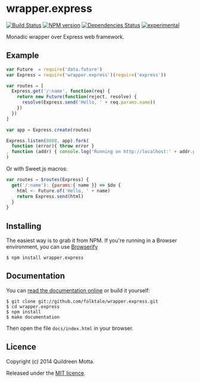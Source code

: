 wrapper.express
===============

[![Build Status](https://secure.travis-ci.org/folktale/wrapper.express.png?branch=master)](https://travis-ci.org/folktale/wrapper.express)
[![NPM version](https://badge.fury.io/js/wrapper.express.png)](http://badge.fury.io/js/wrapper.express)
[![Dependencies Status](https://david-dm.org/folktale/wrapper.express.png)](https://david-dm.org/folktale/wrapper.express)
[![experimental](http://hughsk.github.io/stability-badges/dist/experimental.svg)](http://github.com/hughsk/stability-badges)


Monadic wrapper over Express web framework.


## Example

```js
var Future  = require('data.future')
var Express = require('wrapper.express')(require('express'))

var routes = [
  Express.get('/:name', function(req) {
    return new Future(function(reject, resolve) {
      resolve(Express.send('Hello, ' + req.params.name))
    })
  })
]

var app = Express.create(routes)

Express.listen(8080, app).fork(
  function (error){ throw error }
, function (addr) { console.log('Running on http://localhost:' + addr.port) }
)
```

Or with Sweet.js macros:

```js
var routes = $routes(Express) {
  get('/:name'): {params:{ name }} => $do {
    html <- Future.of('Hello, ' + name)
    return Express.send(html)
  }
}
```


## Installing

The easiest way is to grab it from NPM. If you're running in a Browser
environment, you can use [Browserify][]

    $ npm install wrapper.express

    
## Documentation

You can [read the documentation online][docs] or build it yourself:

    $ git clone git://github.com/folktale/wrapper.express.git
    $ cd wrapper.express
    $ npm install
    $ make documentation

Then open the file `docs/index.html` in your browser.


## Licence

Copyright (c) 2014 Quildreen Motta.

Released under the [MIT licence](https://github.com/folktale/wrapper.express/blob/master/LICENCE).

<!-- links -->
[Fantasy Land]: https://github.com/fantasyland/fantasy-land
[Browserify]: http://browserify.org/
[Git]: http://git-scm.com/
[Make]: http://www.gnu.org/software/make/
[Node.js]: http://nodejs.org/
[es5-shim]: https://github.com/kriskowal/es5-shim
[docs]: http://folktale.github.io/wrapper.express
<!-- [release: https://github.com/folktale/wrapper.express/releases/download/v$VERSION/wrapper.express-$VERSION.tar.gz] -->
[release]: https://github.com/folktale/wrapper.express/releases/download/v0.0.0/wrapper.express-0.0.0.tar.gz
<!-- [/release] -->
